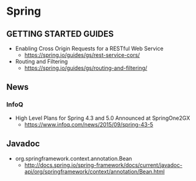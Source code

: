 # Spring
## GETTING STARTED GUIDES
* Enabling Cross Origin Requests for a RESTful Web Service
  * https://spring.io/guides/gs/rest-service-cors/
* Routing and Filtering
  * https://spring.io/guides/gs/routing-and-filtering/

## News
### InfoQ
* High Level Plans for Spring 4.3 and 5.0 Announced at SpringOne2GX
  * https://www.infoq.com/news/2015/09/spring-43-5

## Javadoc
* org.springframework.context.annotation.Bean
  * http://docs.spring.io/spring-framework/docs/current/javadoc-api/org/springframework/context/annotation/Bean.html
